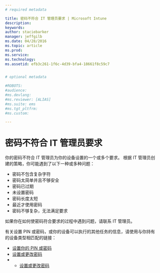 ```yaml
---
# required metadata

title: 密码不符合 IT 管理员要求 | Microsoft Intune
description:
keywords:
author: staciebarker
manager: jeffgilb
ms.date: 04/28/2016
ms.topic: article
ms.prod:
ms.service:
ms.technology:
ms.assetid: efb3c261-1f6c-4d39-bfa4-18661f8c59c7


# optional metadata

#ROBOTS:
#audience:
#ms.devlang:
#ms.reviewer: [ALIAS]
#ms.suite: ems
#ms.tgt_pltfrm:
#ms.custom:

---
```


# 密码不符合 IT 管理员要求

你的密码不符合 IT 管理员为你的设备设置的一个或多个要求。 根据 IT 管理员创建的策略，你可能遇到了以下一种或多种问题：

- 密码不包含复杂字符
- 密码太简单并且不够安全
- 密码已过期
- 未设置密码
- 密码长度太短
- 最近才使用密码
- 密码不够复杂，无法满足要求

如果你在如何使密码符合要求的过程中遇到问题，请联系 IT 管理员。

有关设置 PIN 或密码，或你的设备可以执行的其他任务的信息，请使用与你持有的设备类型相匹配的链接：

- [设置你的 PIN 或密码](set-your-pin-or-password-android.md)</br>
- [设置或更改密码](set-or-change-your-passcode-ios.md)</br>
- - [设置或更改密码](set-or-change-your-password-windows.md)

<!--HONumber=May16_HO4-->


